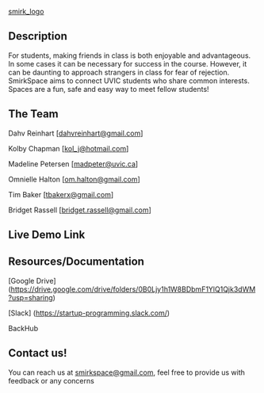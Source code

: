 [smirk_logo](https://drive.google.com/open?id=0Bwm6BkzE8IznV2hEZTlVdXRwYVU)

## Description ##

For students, making friends in class is both enjoyable and advantageous.  In some cases it can be necessary for success in the course. However, it can be daunting to approach strangers in class for fear of rejection.
SmirkSpace aims to connect UVIC students who share common interests. Spaces are a fun, safe and easy way to meet fellow students!


## The Team ##

Dahv Reinhart [[dahvreinhart@gmail.com](mailto:dahvreinhart@gmail.com)]

Kolby Chapman [kol_j@hotmail.com]

Madeline Petersen [madpeter@uvic.ca]

Omnielle Halton [om.halton@gmail.com]

Tim Baker [tbakerx@gmail.com]

Bridget Rassell [bridget.rassell@gmail.com]

## Live Demo Link ##

## Resources/Documentation ##

[Google Drive] (https://drive.google.com/drive/folders/0B0Ljy1h1W8BDbmF1YlQ1Qjk3dWM?usp=sharing)

[Slack] (https://startup-programming.slack.com/)

BackHub

## Contact us! ##
You can reach us at smirkspace@gmail.com, feel free to provide us with feedback or any concerns

